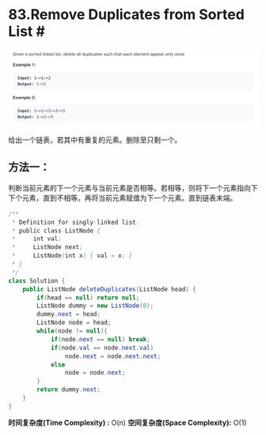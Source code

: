 # 83.Remove Duplicates from Sorted List \#

![](.gitbook/assets/image%20%2811%29.png)

给出一个链表，若其中有重复的元素。删除至只剩一个。

## 方法一：

判断当前元素的下一个元素与当前元素是否相等。若相等，则将下一个元素指向下下个元素，直到不相等。再将当前元素赋值为下一个元素。直到链表末端。

```java
/**
 * Definition for singly-linked list.
 * public class ListNode {
 *     int val;
 *     ListNode next;
 *     ListNode(int x) { val = x; }
 * }
 */
class Solution {
    public ListNode deleteDuplicates(ListNode head) {
        if(head == null) return null;
        ListNode dummy = new ListNode(0);
        dummy.next = head;
        ListNode node = head;
        while(node != null){
            if(node.next == null) break;
            if(node.val == node.next.val) 
                node.next = node.next.next;
            else
                node = node.next;
        }
        return dummy.next;
    }
}
```

**时间复杂度\(Time Complexity\) :** O\(n\)          **空间复杂度\(Space Complexity\):** O\(1\)

